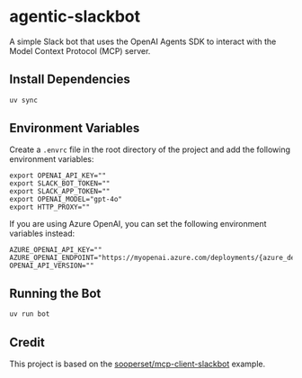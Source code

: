 # agentic-slackbot
A simple Slack bot that uses the OpenAI Agents SDK to interact with the Model Context Protocol (MCP) server.

## Install Dependencies

```bash
uv sync
```


## Environment Variables

Create a `.envrc` file in the root directory of the project and add the following environment variables:

```
export OPENAI_API_KEY=""
export SLACK_BOT_TOKEN=""
export SLACK_APP_TOKEN=""
export OPENAI_MODEL="gpt-4o"
export HTTP_PROXY=""
```

If you are using Azure OpenAI, you can set the following environment variables instead:
```
AZURE_OPENAI_API_KEY=""
AZURE_OPENAI_ENDPOINT="https://myopenai.azure.com/deployments/{azure_deployment}"
OPENAI_API_VERSION=""
```

## Running the Bot

```bash
uv run bot
``````

## Credit

This project is based on the [sooperset/mcp-client-slackbot](https://github.com/sooperset/mcp-client-slackbot) example.

